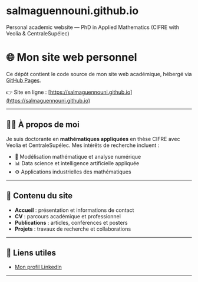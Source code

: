 # salmaguennouni.github.io
Personal academic website — PhD in Applied Mathematics (CIFRE with Veolia &amp; CentraleSupélec)

# 🌐 Mon site web personnel

Ce dépôt contient le code source de mon site web académique, hébergé via [GitHub Pages](https://pages.github.com).

👉 Site en ligne : [https://salmaguennouni.github.io](https://salmaguennouni.github.io)

---

## 👩‍🎓 À propos de moi
Je suis doctorante en **mathématiques appliquées** en thèse CIFRE avec Veolia et CentraleSupélec.
Mes intérêts de recherche incluent :
- 🔢 Modélisation mathématique et analyse numérique  
- 📊 Data science et intelligence artificielle appliquée  
- ⚙️ Applications industrielles des mathématiques  

---

## 📂 Contenu du site
- **Accueil** : présentation et informations de contact  
- **CV** : parcours académique et professionnel  
- **Publications** : articles, conférences et posters  
- **Projets** : travaux de recherche et collaborations  

---

## 🔗 Liens utiles
- [Mon profil LinkedIn](https://www.linkedin.com/in/salma-guennouni/)  

---
